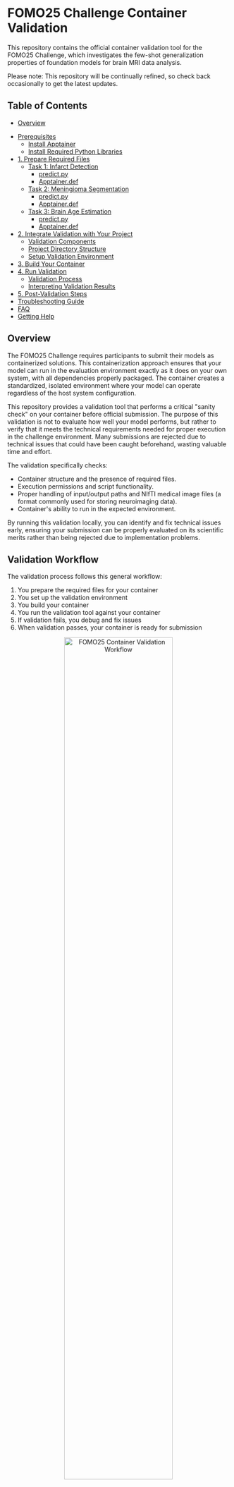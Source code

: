 # FOMO25 Challenge Container Validation

This repository contains the official container validation tool for the FOMO25 Challenge, which investigates the few-shot generalization properties of foundation models for brain MRI data analysis.

Please note: This repository will be continually refined, so check back occasionally to get the latest updates.

## Table of Contents
- [Overview](#overview)
<!-- - [Validation Workflow](#validation-workflow) -->
- [Prerequisites](#prerequisites)
  - [Install Apptainer](#install-apptainer)
  - [Install Required Python Libraries](#install-required-python-libraries)
- [1. Prepare Required Files](#1-prepare-required-files)
  - [Task 1: Infarct Detection]()
    - [predict.py](#requirementstxt)
    - [Apptainer.def](#apptainerdef)
  - [Task 2: Meningioma Segmentation]()
    - [predict.py](#requirementstxt)
    - [Apptainer.def](#apptainerdef)
  - [Task 3: Brain Age Estimation]()
    - [predict.py](#requirementstxt)
    - [Apptainer.def](#apptainerdef)
- [2. Integrate Validation with Your Project](#2-integrate-validation-with-your-project)
  - [Validation Components](#validation-components)
  - [Project Directory Structure](#project-directory-structure)
  - [Setup Validation Environment](#setup-validation-environment)
- [3. Build Your Container](#3-build-your-container)
- [4. Run Validation](#4-run-validation)
  - [Validation Process](#validation-process)
  - [Interpreting Validation Results](#interpreting-validation-results)
- [5. Post-Validation Steps](#5-post-validation-steps)
- [Troubleshooting Guide](#troubleshooting-guide)
- [FAQ](#faq)
- [Getting Help](#getting-help)

## Overview

The FOMO25 Challenge requires participants to submit their models as containerized solutions. This containerization approach ensures that your model can run in the evaluation environment exactly as it does on your own system, with all dependencies properly packaged. The container creates a standardized, isolated environment where your model can operate regardless of the host system configuration.

This repository provides a validation tool that performs a critical "sanity check" on your container before official submission. The purpose of this validation is not to evaluate how well your model performs, but rather to verify that it meets the technical requirements needed for proper execution in the challenge environment. Many submissions are rejected due to technical issues that could have been caught beforehand, wasting valuable time and effort.

The validation specifically checks:

- Container structure and the presence of required files.
- Execution permissions and script functionality.
- Proper handling of input/output paths and NIfTI medical image files (a format commonly used for storing neuroimaging data).
- Container's ability to run in the expected environment.

By running this validation locally, you can identify and fix technical issues early, ensuring your submission can be properly evaluated on its scientific merits rather than being rejected due to implementation problems.

## Validation Workflow

The validation process follows this general workflow:

1. You prepare the required files for your container
2. You set up the validation environment
3. You build your container
4. You run the validation tool against your container
5. If validation fails, you debug and fix issues
6. When validation passes, your container is ready for submission

<div align="center">
  <img src="imgs/workflow-diagram-v2.svg" width="70%" alt="FOMO25 Container Validation Workflow">
</div>

## Prerequisites

Before beginning the container validation process, ensure you have installed all necessary tools and dependencies.

### Install Apptainer

You need to install Apptainer (formerly Singularity) to build and run your container. Apptainer primarily supports Linux environments (Ubuntu, Debian, etc). If using MacOS or Windows, you'll need to use virtualization tools (Docker, Virtual Machines, or WSL2).

Installation instructions by platform:
- [Install in Linux (Ubuntu, Debian, Fedora, ...)](https://apptainer.org/docs/admin/main/installation.html#install-from-pre-built-packages)
- [Install in MacOS](https://apptainer.org/docs/admin/main/installation.html#mac)
- [Install in Windows](https://apptainer.org/docs/admin/main/installation.html#windows)

Verify your Apptainer installation with:

```bash
apptainer --version
```



### Install Required Python Libraries

You need these Python libraries in your local environment for generating synthetic test data and calculating metrics (these are used by the validation scripts outside the container):

```bash
pip install nibabel numpy pandas scikit-learn tqdm
```




















## 1. Task Specific Requirements

You must prepare the following files for your submission (all these files are **mandatory**). Your container **must** have the following internal structure:

```
/
├── app/              # Your application code
│   └── predict.py    # Main inference script (REQUIRED)
├── input/            # Mounted input directory (DO NOT include in container)
├── output/           # Mounted output directory (DO NOT include in container)
└── ...               # Other system files
```

Important notes:
- Your predict.py file must be located at `/app/predict.py`
- The input and output directories are mounted at runtime and should not be included in your container


### Task 1: Infarct Detection

**Input**: T2 FLAIR, DWI (b-value 1000), ADC, and either T2* or SWI images.
**Output**: A text file (.txt) with the probability that an infarct is present. Single probability value (eg. 0.750)

Required arguments for `predict.py`:
- `--flair`: Path to T2 FLAIR image
- `--adc`: Path to ADC image
- `--dwi_b1000`: Path to DWI b1000 image
- `--t2s`: Path to T2* image (optional, can be replaced with SWI)
- `--swi`: Path to SWI image (optional, can be replaced with T2*)
- `--output`: Path to save output .txt file with probability

**Example usage**:
```bash
python predict.py \
  --flair /path/to/flair.nii.gz \
  --adc /path/to/adc.nii.gz \
  --dwi_b1000 /path/to/dwi_b1000.nii.gz \
  --t2s /path/to/t2s.nii.gz \
  --swi /path/to/swi.nii.gz \
  --output /path/to/output.txt
```
### Apptainer.def
<!-- Here i'd like to explain how the apptainer def file should look for this task and what has to be modified -->
Your `Apptainer.def` file should be structured as follows. Remember to include the necessary dependencies for your model, such as PyTorch, NumPy, and any other libraries you use in `predict.py`. Ensure that the script is executable and that it correctly handles the input and output paths specified in the command line arguments.

```apptainer
Bootstrap: docker

# Use any docker image as a base (see https://hub.docker.com/)
# If using GPU, consider using a CUDA-enabled base image
From: python:3.11-slim

%labels
    Author Your Name Here
    Version v1.0.0
    Description FOMO25 Infarct Classification Submission

%environment
    export PYTHONUNBUFFERED=1
    export LC_ALL=C.UTF-8

%files
    # Copy your files to the container (predict.py, requirements.txt, model weigths, ...) - ADD YOUR MODEL FILES HERE:
    
    ./predict.py /app/predict.py
    ./requirements.txt /app/requirements.txt

%post
    mkdir -p /input /output /app
    
    # Install system dependencies if needed
    apt-get update && apt-get install -y --no-install-recommends \
        build-essential \
        && rm -rf /var/lib/apt/lists/*
    
    # Install Python dependencies
    pip install --no-cache-dir -U pip setuptools wheel
    pip install --no-cache-dir -r /app/requirements.txt
    
    # Make predict.py executable
    chmod +x /app/predict.py

%runscript
    exec python /app/predict.py "$@"

%help
    Build: apptainer build --fakeroot classification.sif Apptainer.def
    
    Usage: apptainer run --bind /input:/input:ro \
            --bind /output:/output \
            --nv \
            my_classification_container.sif \
           --flair /input/flair.nii.gz \
           --adc /input/adc.nii.gz \
           --dwi_b1000 /input/dwi.nii.gz \
           --output /output/prediction.txt
```


### Task 2: Meningioma Segmentation

**Input**: T2 FLAIR, DWI (b-value 1000), and either T2* or SWI images.
**Output**: A NIfTI file (.nii.gz) containing the binary segmentation mask of the meningioma. It should have the same dimensions and affine as the input images.

Required arguments for `predict.py`:
- `--flair`: Path to T2 FLAIR image
- `--dwi_b1000`: Path to DWI b1000 image
- `--t2s`: Path to T2* image (optional, can be replaced with SWI)
- `--swi`: Path to SWI image (optional, can be replaced with T2*)
- `--output`: Path to save segmentation NIfTI file

**Example usage**:
```bash
python predict.py \
  --flair /path/to/flair.nii.gz \
  --dwi_b1000 /path/to/dwi_b1000.nii.gz \
  --t2s /path/to/t2s.nii.gz \
  --swi /path/to/swi.nii.gz \
  --output /path/to/output.nii.gz
```
### Apptainer.def
<!-- Here i'd like to explain how the apptainer def file should look for this task and what has to be modified -->

Your `Apptainer.def` file should be structured as follows. Remember to include the necessary dependencies for your model, such as PyTorch, NumPy, and any other libraries you use in `predict.py`. Ensure that the script is executable and that it correctly handles the input and output paths specified in the command line arguments.

```apptainer
Bootstrap: docker

# Use any docker image as a base (see https://hub.docker.com/)
# If using GPU, consider using a CUDA-enabled base image
From: python:3.11-slim

%labels
    Author Your Name Here
    Version v1.0.0
    Description FOMO25 Infarct Classification Submission

%environment
    export PYTHONUNBUFFERED=1
    export LC_ALL=C.UTF-8

%files
    # Copy your files to the container (predict.py, requirements.txt, model weigths, ...) - ADD YOUR MODEL FILES HERE:
    
    ./predict.py /app/predict.py
    ./requirements.txt /app/requirements.txt

%post
    mkdir -p /input /output /app
    
    # Install system dependencies if needed
    apt-get update && apt-get install -y --no-install-recommends \
        build-essential \
        && rm -rf /var/lib/apt/lists/*
    
    # Install Python dependencies
    pip install --no-cache-dir -U pip setuptools wheel
    pip install --no-cache-dir -r /app/requirements.txt
    
    # Make predict.py executable
    chmod +x /app/predict.py

%runscript
    exec python /app/predict.py "$@"

%help
    Build: apptainer build --fakeroot classification.sif Apptainer.def
    
    Usage: apptainer run --bind /input:/input:ro \
            --bind /output:/output \
            --nv \
            my_classification_container.sif \
           --flair /input/flair.nii.gz \
           --adc /input/adc.nii.gz \
           --dwi_b1000 /input/dwi.nii.gz \
           --output /output/prediction.txt
```

### Task 3: Brain Age Estimation

### predict.py
**Input**: T1-weighted and T2-weighted images.
**Output**: A text file (.txt) containing the predicted brain age in years.

Required arguments for `predict.py`:
- `--t1`: Path to T1-weighted image
- `--t2`: Path to T2-weighted image
- `--output`: Path to save output .txt file with predicted brain age. Single value (eg. 35.5)

**Example usage**:
```bash
python predict.py \
  --t1 /path/to/t1.nii.gz \
  --t2 /path/to/t2.nii.gz \
  --output /path/to/output.txt
```

### Apptainer.def
<!-- Here i'd like to explain how the apptainer def file should look for this task and what has to be modified -->
Your `Apptainer.def` file should be structured as follows. Remember to include the necessary dependencies for your model, such as PyTorch, NumPy, and any other libraries you use in `predict.py`. Ensure that the script is executable and that it correctly handles the input and output paths specified in the command line arguments.

```apptainer
Bootstrap: docker

# Use any docker image as a base (see https://hub.docker.com/)
# If using GPU, consider using a CUDA-enabled base image
From: python:3.11-slim

%labels
    Author Your Name Here
    Version v1.0.0
    Description FOMO25 Infarct Classification Submission

%environment
    export PYTHONUNBUFFERED=1
    export LC_ALL=C.UTF-8

%files
    # Copy your files to the container (predict.py, requirements.txt, model weigths, ...) - ADD YOUR MODEL FILES HERE:
    
    ./predict.py /app/predict.py
    ./requirements.txt /app/requirements.txt

%post
    mkdir -p /input /output /app
    
    # Install system dependencies if needed
    apt-get update && apt-get install -y --no-install-recommends \
        build-essential \
        && rm -rf /var/lib/apt/lists/*
    
    # Install Python dependencies
    pip install --no-cache-dir -U pip setuptools wheel
    pip install --no-cache-dir -r /app/requirements.txt
    
    # Make predict.py executable
    chmod +x /app/predict.py

%runscript
    exec python /app/predict.py "$@"

%help
    Build: apptainer build --fakeroot classification.sif Apptainer.def
    
    Usage: apptainer run --bind /input:/input:ro \
            --bind /output:/output \
            --nv \
            my_classification_container.sif \
           --flair /input/flair.nii.gz \
           --adc /input/adc.nii.gz \
           --dwi_b1000 /input/dwi.nii.gz \
           --output /output/prediction.txt
```




## 2. Integrate Validation with Your Project

### Validation Components

The validation tool includes these key components that will test your container:

- `validate_container.sh`: Main validation script that orchestrates the testing process
- `compute_metrics.py`: Calculates performance metrics on your model's output
- `test_data_generator.py`: Creates synthetic NIfTI test images for validation

You don't need to modify these files, but understanding their purpose helps troubleshoot validation issues.

### Project Directory Structure

Set up your project with the following recommended structure to easily integrate the validation tool:

```
your-project/
├── src/                  # Your model code and implementation
│   ├── predict.py        # Main inference script (will be copied to container)
│   └── ...               # Other model files
├── requirements.txt      # Dependencies for your model
├── Apptainer.def         # Container definition file
├── validation/           # Validation tool directory (clone from this repo)
│   ├── validate_container.sh
│   ├── compute_metrics.py
│   ├── test_data_generator.py
│   └── ...
├── test/                 # Default directories for validation data
│   ├── input/            # Test inputs (empty, will be populated during validation)
│   └── output/           # Test outputs (empty, will be populated during validation)
└── container_config.yml  # Validation configuration
```

### Setup Validation Environment

1. **Clone the validation repository into your project**

```bash 
git clone https://github.com/pablorocg/fomo25-sanity-check-pipeline.git validation
```

2. **Copy configuration template**

```bash 
cp validation/container_config.template.yml ./container_config.yml
```

3. **Create necessary directories**

```bash 
mkdir -p test/input test/output
```

4. **Configure validation settings**
Edit `container_config.yml` to match your project's specific needs:

```yaml
# Container settings
container:
  name: "your-model-name"   # Give your container a meaningful name
  command: "apptainer"      # Use "apptainer" or "singularity" based on your installation

# Directory paths
directories:
  input: "test/input"       # Relative path to test input directory
  output: "test/output"     # Relative path to test output directory
  containers: "."           # Location where your container image is stored

# Validation settings
validate:
  gpu: true                 # Set to false if not using GPU for testing
  generate_data: true       # Creates synthetic test data
  compute_metrics: true     # Calculate performance metrics
  save_report: true         # Generate validation report
  result_file: "validation_result.json"  # Report output location
```

## 3. Build Your Container

Build your container using the Apptainer.def file you prepared in step 1:

```bash
apptainer build /path/to/save/your/container.sif Apptainer.def
```

This command creates a `.sif` container file that encapsulates your model and all its dependencies.

## 4. Run Validation

### Validation Process

Once your container is built, run the validation tool to ensure it will work correctly in the evaluation environment:

```bash
./validation/validate_container.sh --path /path/to/your-container.sif
```

Or if you've configured a custom `container_config.yml`:

```bash
./validation/validate_container.sh --config container_config.yml
```

The validation process will:
1. Generate synthetic NIfTI test data (if configured)
2. Run your container against this test data
3. Evaluate the output format and basic functionality
4. Generate a validation report in `validation_result.json`

### Interpreting Validation Results

The validation tool produces a detailed report with information about:
- Container structure verification
- Execution success/failure
- Output format correctness
- Basic performance metrics

Review this report carefully to identify any issues that need to be addressed.

## 5. Post-Validation Steps

Once your container passes validation:

1. **Review the validation report** one final time to ensure there are no warnings or issues
2. **Test with representative data** if possible, to confirm your model performs as expected
3. **Submit your container** to the FOMO25 Challenge platform following the submission guidelines on the main challenge website
4. **Track your submission status** on the challenge platform for any feedback or issues

## Troubleshooting Guide

Common validation errors and their solutions:

| Error | Possible Cause | Solution |
|-------|---------------|----------|
| Missing predict.py | Script not at the correct path | Ensure predict.py is at `/app/predict.py` in the container |
| Permission denied | Script not executable | Add `chmod +x /app/predict.py` to your Apptainer.def %post section |
| Dependency errors | Missing packages | Check that all required packages are in requirements.txt and properly installed |
| Input/output errors | Incorrect path handling | Verify your script correctly uses the paths provided via command-line arguments |
| Memory errors | Model too large for available resources | Optimize your model or check GPU memory usage |
| NIfTI format errors | Metadata not preserved | Ensure you're using the input image's affine and header for the output |

For more complex issues, check the validation logs and container build logs for detailed error messages.


## FAQ

**Q: Do I need to include training code in my submission?**  
A: No, only the inference code is required. The evaluation will only run your `predict.py` script.

**Q: Can I use frameworks other than PyTorch?**  
A: Yes, you can use any framework as long as it's included in your container. Make sure to specify all dependencies in your `Apptainer.def` file.

**Q: How do I handle GPU support?**  
A: The validation script will test GPU support if available. Include GPU-compatible versions of your libraries if your model uses GPU acceleration.

**Q: Can I test with my own data?**  
A: Yes, place your test data in the input directory defined in `container_config.yml`.


## Getting Help

If you encounter issues not covered in this documentation:

- Check the [main FOMO25 Challenge website](https://fomo25.github.io/) for additional resources
- Post questions by [creating an issue](https://github.com/pablorocg/fomo25-sanity-check-pipeline/issues/new) in the repository
- Contact the challenge organizers at fomo25@di.ku.dk

For Apptainer-specific issues, refer to the [official Apptainer documentation](https://apptainer.org/docs/user/latest/).